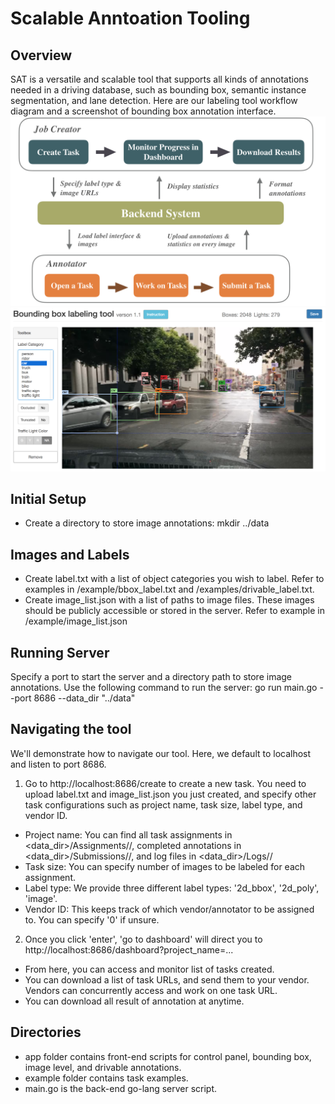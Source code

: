 # Scalable Anntoation Tooling

## Overview ##
SAT is a versatile and scalable tool that supports all kinds of annotations needed in a driving database, such as bounding box, semantic instance segmentation, and lane detection. Here are our labeling tool workflow diagram and a screenshot of bounding box annotation interface.
![alt text](/example/workflow.png)
![alt text](/example/bbox_tool.png)

## Initial Setup ##
* Create a directory to store image annotations: 
mkdir ../data

## Images and Labels ##
* Create label.txt with a list of object categories you wish to label. 
Refer to examples in /example/bbox_label.txt and /examples/drivable_label.txt. 
* Create image_list.json with a list of paths to image files. These images 
should be publicly accessible or stored in the server. Refer to example in
/example/image_list.json

## Running Server ##
Specify a port to start the server and a directory path to store 
image annotations. Use the following command to run the server:
go run main.go --port 8686 --data_dir "../data"

## Navigating the tool ##
We'll demonstrate how to navigate our tool. Here, we default to localhost and 
listen to port 8686.

1. Go to http://localhost:8686/create to create a new task. You need to 
upload label.txt and image_list.json you just created, and specify other 
task configurations such as project name, task size, label type, and vendor ID. 
* Project name: You can find all task assignments in 
<data_dir>/Assignments/<project name>/, completed annotations in  
<data_dir>/Submissions/<project name>/, and log files in 
<data_dir>/Logs/<project name>/
* Task size: You can specify number of images to be labeled for each assignment.
* Label type: We provide three different label types: '2d_bbox', '2d_poly', 'image'.
* Vendor ID: This keeps track of which vendor/annotator to be assigned to. 
You can specify '0' if unsure.

2. Once you click 'enter', 'go to dashboard' will direct you to 
http://localhost:8686/dashboard?project_name=<project 
name>... 
* From here, you can access and monitor list of tasks 
created. 
* You can download a list of task URLs, and send them to your 
vendor. Vendors can concurrently access and work on one task URL. 
* You can download all result of annotation at anytime.

## Directories ##
* app folder contains front-end scripts for control panel, bounding box, 
image level, and drivable annotations.
* example folder contains task examples.
* main.go is the back-end go-lang server script.

